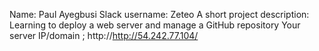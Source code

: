 Name: Paul Ayegbusi
Slack username: Zeteo
A short project description: Learning to deploy a web server and manage a GitHub repository
Your server IP/domain ; http://http://54.242.77.104/
